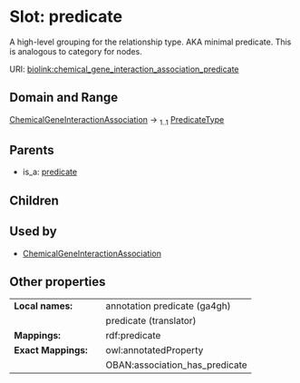 
# Slot: predicate


A high-level grouping for the relationship type. AKA minimal predicate. This is analogous to category for nodes.

URI: [biolink:chemical_gene_interaction_association_predicate](https://w3id.org/biolink/vocab/chemical_gene_interaction_association_predicate)


## Domain and Range

[ChemicalGeneInteractionAssociation](ChemicalGeneInteractionAssociation.md) &#8594;  <sub>1..1</sub> [PredicateType](types/PredicateType.md)

## Parents

 *  is_a: [predicate](predicate.md)

## Children


## Used by

 * [ChemicalGeneInteractionAssociation](ChemicalGeneInteractionAssociation.md)

## Other properties

|  |  |  |
| --- | --- | --- |
| **Local names:** | | annotation predicate (ga4gh) |
|  | | predicate (translator) |
| **Mappings:** | | rdf:predicate |
| **Exact Mappings:** | | owl:annotatedProperty |
|  | | OBAN:association_has_predicate |

